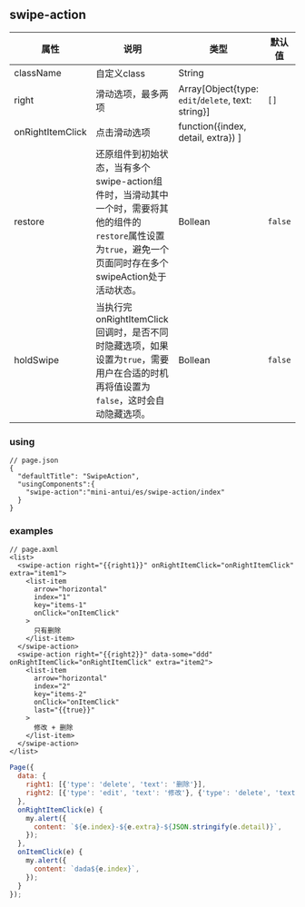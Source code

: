 ## swipe-action
| 属性 | 说明 | 类型 | 默认值 |
|----|----|----|----|
|className| 自定义class | String| |
|right| 滑动选项，最多两项 | Array[Object{type: `edit`/`delete`, text: string}]| `[]` |
|onRightItemClick| 点击滑动选项 | function({index, detail, extra}) ]|  |
| restore | 还原组件到初始状态，当有多个swipe-action组件时，当滑动其中一个时，需要将其他的组件的`restore`属性设置为`true`，避免一个页面同时存在多个swipeAction处于活动状态。 | Bollean | `false` |
| holdSwipe | 当执行完onRightItemClick回调时，是否不同时隐藏选项，如果设置为`true`，需要用户在合适的时机再将值设置为`false`，这时会自动隐藏选项。 | Bollean | `false` |


### using

```
// page.json
{
  "defaultTitle": "SwipeAction",
  "usingComponents":{
    "swipe-action":"mini-antui/es/swipe-action/index"
  }
}
```

### examples

```axml
// page.axml
<list>
  <swipe-action right="{{right1}}" onRightItemClick="onRightItemClick" extra="item1">
    <list-item
      arrow="horizontal"
      index="1"
      key="items-1"
      onClick="onItemClick"
    >
      只有删除
    </list-item>
  </swipe-action>
  <swipe-action right="{{right2}}" data-some="ddd" onRightItemClick="onRightItemClick" extra="item2">
    <list-item
      arrow="horizontal"
      index="2"
      key="items-2"
      onClick="onItemClick"
      last="{{true}}"
    >
      修改 + 删除
    </list-item>
  </swipe-action>
</list>
```

```js
Page({
  data: {
    right1: [{'type': 'delete', 'text': '删除'}],
    right2: [{'type': 'edit', 'text': '修改'}, {'type': 'delete', 'text': '删除'}],
  },
  onRightItemClick(e) {
    my.alert({
      content: `${e.index}-${e.extra}-${JSON.stringify(e.detail)}`,
    });
  },
  onItemClick(e) {
    my.alert({
      content: `dada${e.index}`,
    });
  }
});
```
